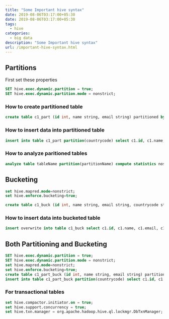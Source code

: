 ```yaml
---
title: "Some Important hive syntax"
date: 2019-08-06T03:17:00+05:30
date: 2019-08-06T03:17:00+05:30
tags:
  - hive
categories: 
  - big data
description: "Some Important hive syntax"
url: /important-hive-syntax.html
---
```


## Partitions

First set these properties

```sql
SET hive.exec.dynamic.partition = true;
SET hive.exec.dynamic.partition.mode = nonstrict;
```

### How to create partitioned table
```sql
create table c1_part (id int, name string, email string) partitioned by (countrycode string);
```

### How to insert data into partitioned table
```sql
insert into table c1_part partition(countrycode) select c1.id, c1.name, c1.email, c1.countrycode from c1;
```

### How to analyze paritioned tables
```sql
analyze table tableName partition(partitionName) compute statistics noscan;
```


## Bucketing

```sql
set hive.mapred.mode=nonstrict;
set hive.enforce.bucketing=true;
```

```sql
create table c1_buck (id int, name string, email string, countrycode string) clustered by (id) into 10 buckets;
```

### How to insert data into bucketed table
```sql
insert overwrite into table c1_buck select c1.id, c1.name, c1.email, c1.countrycode from c1;
```

## Both Partitioning and Bucketing

```sql
SET hive.exec.dynamic.partition = true;
SET hive.exec.dynamic.partition.mode = nonstrict;
set hive.mapred.mode=nonstrict;
set hive.enforce.bucketing=true;
create table c1_part_buck (id int, name string, email string) partitioned by (countrycode string) clustered by (id) into 10 buckets;
insert into table c1_part_buck partition(countrycode) select c1.id, c1.name, c1.email, c1.countrycode from c1;
```

### For transactional tables
```sql
set hive.compactor.initiator.on = true;
set hive.support.concurrency = true;
set hive.txn.manager = org.apache.hadoop.hive.ql.lockmgr.DbTxnManager;
```
